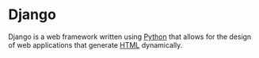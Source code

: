# Django

Django is a web framework written using [Python](/wiki/Python) that allows for the design of web applications that generate [HTML](/wiki/HTML) dynamically.

            